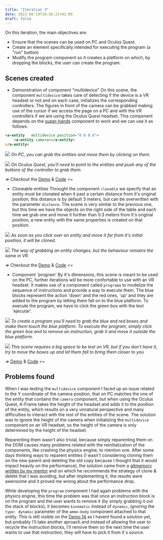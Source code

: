 ```yaml
---
title: "Iteration 3"
date: 2021-08-19T16:56:21+02:00
draft: false
---
```


On this iteration, the main objectives are:
+ Ensure that the scenes can be used on PC and Oculus Quest.
+ Create an element specifically intended for executing the program (a "run" button)
+ Modify the program component so it creates a platform on which, by dropping the blocks, the user can create the program.

## Scenes created
- Demonstration of component "multidevice"
On this scene, the component `multidevice` takes care of detecting if the device is a VR headset or not and on each case, initializes the corresponding controllers. The figures in front of the camera can be grabbed making use of the cursor if we access the page on a PC and with the VR controllers if we are using the Oculus Quest headset.
This component depends on the [super-hands](https://github.com/wmurphyrd/aframe-super-hands-component) component to work and we can use it as follows:
```html 
<a-entity   multidevice position="0 0 0.8">     
    <a-entity camera></a-entity> 
</a-entity>
```

![](/virto/img/demo12_PC.gif)
*On PC, you can grab the entities and move them by clicking on them.*

![](/virto/img/demo12_VR.gif)
*On Oculus Quest, you'll need to point to the entities and push any of the buttons of the controller to grab them.*

*=>* Checkout the [Demo](/virto/scenes/demos/demo12) & [Code](https://github.com/jdjuli/virto/blob/main/docs/scenes/demos/demo12/index.html) *<=*

- Cloneable entities
Throught the component `clonable` we specify that an entity must be clonated when it past a certain distance from it's original position, this distance is by default 3 meters, but can be overwritten with the parameter `distance`.
The scene is very similar to the previous one, but this time we have the objects on the right side of the table and each time we grab one and move it further than 0.3 meters from it's original position, a new entity with the same properties is created on that position.

![](/virto/img/demo13_PC.gif)
*As soon as you click over an entity and move it far from it's initial position, it will be cloned.*

![](/virto/img/demo13_VR.gif)
*The way of grabbing an entity changes, but the behaviour remains the same in VR.*

*=>* Checkout the [Demo](/virto/scenes/demos/demo13) & [Code](https://github.com/jdjuli/virto/blob/main/docs/scenes/demos/demo13/index.html) *<=*

- Component 'program'
By it's dimensions, this scene is meant to be used on the PC, further iterations will be more confortable to use with an VR headset. It makes use of a component called `programa` to modelize the sequence of instructions and provide a way to execute them.
The blue blocks represent the action 'down' and the red ones, 'up' and they are added to the program by letting them fall on to the blue platform. To execute the program, we have to click the green box with the text 'ejecutar'.

![](/virto/img/demo14_PC.gif)
*To create a program you'll need to grab the blue and red boxes and make them touch the blue platform. To execute the program, simply click the green box and to remove an instruction, grab it and move it outside the blue platform.*

![](/virto/img/demo14_VR.gif)
*This scene requires a big space to be test on VR, but if you don't have it, try to move the boxes up and let them fall to bring them closer to you*

*=>* [Demo](/virto/scenes/demos/demo14) & [Code](https://github.com/jdjuli/virto/blob/main/docs/scenes/demos/demo14/index.html) *<=*

## Problems found
When I was testing the `multidevice` component I faced up an issue related to the Y coordinate of the camera position, that on PC matches the one of the entity that contains the `camera` component, but when using the Oculus Quest, A-Frame takes the height of the headset and adds it to the position of the entity, which results on a very unnatural perspective and many difficulties to interact with the rest of the entities of the scene. The solution was to ignore the height of the camera when initializing the `multidevice` component on an VR headset, so the height of the camera is only determined by the height of the headset.

Reparenting them wasn't also trivial, because simply reparenting them on the DOM causes many problems related with the reinitialization of the components, like crashing the physics engine, to mention one. After some days thinking ways to reparent entities (I wasn't considering cloning them on the new parent and deleting the old copy because I thought that it would impact heavily on the performance), the solution came from a [gitmemory written by my mentor](https://www.gitmemory.com/issue/aframevr/aframe/2425/753673035) and on which he recommends the strategy of clone & delete that I was avoiding, but after implementing it, the results were awensome and it proved me wrong about the performance drop.

While developing the `program` component I had again problems with the physics engine, this time the problem was that once an instruction block is on the program and the user wants to remove it (by simply grabbing it out the stack of blocks), it becomes `kinematic` instead of `dynamic`, ignoring the `type: dynamic` parameter of the `ammo-body` component attached to that entity. This is still visible on the [Demo 14](/scenes/demos/demo14) as I havent found a solution yet, but probably I'll take another aproach and instead of allowing the user to recycle the instruction blocks, I'll remove them so the next time the user wants to use that instruction, they will have to pick it from it`s source.